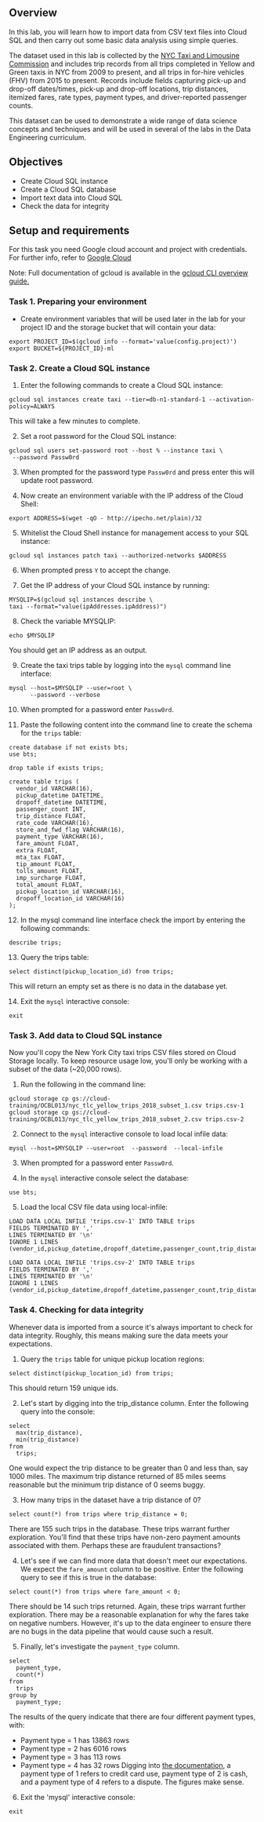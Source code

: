 ## Overview

In this lab, you will learn how to import data from CSV text files into Cloud SQL and then carry out some basic data analysis using simple queries.

The dataset used in this lab is collected by the [NYC Taxi and Limousine Commission](https://www1.nyc.gov/site/tlc/about/tlc-trip-record-data.page) and includes trip records from all trips completed in Yellow and Green taxis in NYC from 2009 to present, and all trips in for-hire vehicles (FHV) from 2015 to present. Records include fields capturing pick-up and drop-off dates/times, pick-up and drop-off locations, trip distances, itemized fares, rate types, payment types, and driver-reported passenger counts.

This dataset can be used to demonstrate a wide range of data science concepts and techniques and will be used in several of the labs in the Data Engineering curriculum.

## Objectives
- Create Cloud SQL instance
- Create a Cloud SQL database
- Import text data into Cloud SQL
- Check the data for integrity

## Setup and requirements
For this task you need Google cloud account and project with credentials. For further info, refer to [Google Cloud](https://console.cloud.google.com/)

Note: Full documentation of gcloud is available in the [gcloud CLI overview guide.](https://cloud.google.com/sdk/gcloud)

### Task 1. Preparing your environment
- Create environment variables that will be used later in the lab for your project ID and the storage bucket that will contain your data:

```
export PROJECT_ID=$(gcloud info --format='value(config.project)')
export BUCKET=${PROJECT_ID}-ml
```

### Task 2. Create a Cloud SQL instance
1. Enter the following commands to create a Cloud SQL instance:
```
gcloud sql instances create taxi --tier=db-n1-standard-1 --activation-policy=ALWAYS
```
This will take a few minutes to complete.

2. Set a root password for the Cloud SQL instance:
```
gcloud sql users set-password root --host % --instance taxi \
 --password Passw0rd
```

3. When prompted for the password type `Passw0rd` and press enter this will update root password.

4. Now create an environment variable with the IP address of the Cloud Shell:
```
export ADDRESS=$(wget -qO - http://ipecho.net/plain)/32
```

5. Whitelist the Cloud Shell instance for management access to your SQL instance:
```
gcloud sql instances patch taxi --authorized-networks $ADDRESS
```

6. When prompted press `Y` to accept the change.

7. Get the IP address of your Cloud SQL instance by running:
```
MYSQLIP=$(gcloud sql instances describe \
taxi --format="value(ipAddresses.ipAddress)")
```

8. Check the variable MYSQLIP:
```
echo $MYSQLIP
```
You should get an IP address as an output.

9. Create the taxi trips table by logging into the `mysql` command line interface:
```
mysql --host=$MYSQLIP --user=root \
      --password --verbose
```

10. When prompted for a password enter `Passw0rd`.

11. Paste the following content into the command line to create the schema for the `trips` table:

```
create database if not exists bts;
use bts;

drop table if exists trips;

create table trips (
  vendor_id VARCHAR(16),		
  pickup_datetime DATETIME,
  dropoff_datetime DATETIME,
  passenger_count INT,
  trip_distance FLOAT,
  rate_code VARCHAR(16),
  store_and_fwd_flag VARCHAR(16),
  payment_type VARCHAR(16),
  fare_amount FLOAT,
  extra FLOAT,
  mta_tax FLOAT,
  tip_amount FLOAT,
  tolls_amount FLOAT,
  imp_surcharge FLOAT,
  total_amount FLOAT,
  pickup_location_id VARCHAR(16),
  dropoff_location_id VARCHAR(16)
);
```

12. In the mysql command line interface check the import by entering the following commands:
```
describe trips;
```

13. Query the trips table:
```
select distinct(pickup_location_id) from trips;
```
This will return an empty set as there is no data in the database yet.

14. Exit the `mysql` interactive console:
```
exit
```


### Task 3. Add data to Cloud SQL instance

Now you'll copy the New York City taxi trips CSV files stored on Cloud Storage locally. To keep resource usage low, you'll only be working with a subset of the data (~20,000 rows).

1. Run the following in the command line:
```
gcloud storage cp gs://cloud-training/OCBL013/nyc_tlc_yellow_trips_2018_subset_1.csv trips.csv-1
gcloud storage cp gs://cloud-training/OCBL013/nyc_tlc_yellow_trips_2018_subset_2.csv trips.csv-2
```

2. Connect to the `mysql` interactive console to load local infile data:
```
mysql --host=$MYSQLIP --user=root  --password  --local-infile
```

3. When prompted for a password enter `Passw0rd`.

4. In the `mysql` interactive console select the database:
```
use bts;
```

5. Load the local CSV file data using local-infile:
```
LOAD DATA LOCAL INFILE 'trips.csv-1' INTO TABLE trips
FIELDS TERMINATED BY ','
LINES TERMINATED BY '\n'
IGNORE 1 LINES
(vendor_id,pickup_datetime,dropoff_datetime,passenger_count,trip_distance,rate_code,store_and_fwd_flag,payment_type,fare_amount,extra,mta_tax,tip_amount,tolls_amount,imp_surcharge,total_amount,pickup_location_id,dropoff_location_id);
```

```
LOAD DATA LOCAL INFILE 'trips.csv-2' INTO TABLE trips
FIELDS TERMINATED BY ','
LINES TERMINATED BY '\n'
IGNORE 1 LINES
(vendor_id,pickup_datetime,dropoff_datetime,passenger_count,trip_distance,rate_code,store_and_fwd_flag,payment_type,fare_amount,extra,mta_tax,tip_amount,tolls_amount,imp_surcharge,total_amount,pickup_location_id,dropoff_location_id);
```

### Task 4. Checking for data integrity
Whenever data is imported from a source it's always important to check for data integrity. Roughly, this means making sure the data meets your expectations.

1. Query the `trips` table for unique pickup location regions:
```
select distinct(pickup_location_id) from trips;
```
This should return 159 unique ids.

2. Let's start by digging into the trip_distance column. Enter the following query into the console:
```
select
  max(trip_distance),
  min(trip_distance)
from
  trips;
```

One would expect the trip distance to be greater than 0 and less than, say 1000 miles. The maximum trip distance returned of 85 miles seems reasonable but the minimum trip distance of 0 seems buggy. 

3. How many trips in the dataset have a trip distance of 0?
```
select count(*) from trips where trip_distance = 0;
```
There are 155 such trips in the database. These trips warrant further exploration. You'll find that these trips have non-zero payment amounts associated with them. Perhaps these are fraudulent transactions?

4. Let's see if we can find more data that doesn't meet our expectations. We expect the `fare_amount` column to be positive. Enter the following query to see if this is true in the database:
```
select count(*) from trips where fare_amount < 0;
```
There should be 14 such trips returned. Again, these trips warrant further exploration. There may be a reasonable explanation for why the fares take on negative numbers. However, it's up to the data engineer to ensure there are no bugs in the data pipeline that would cause such a result.

5. Finally, let's investigate the `payment_type` column.
```
select
  payment_type,
  count(*)
from
  trips
group by
  payment_type;
```
The results of the query indicate that there are four different payment types, with:

- Payment type = 1 has 13863 rows
- Payment type = 2 has 6016 rows
- Payment type = 3 has 113 rows
- Payment type = 4 has 32 rows
Digging into [the documentation](https://www1.nyc.gov/assets/tlc/downloads/pdf/data_dictionary_trip_records_yellow.pdf), a payment type of 1 refers to credit card use, payment type of 2 is cash, and a payment type of 4 refers to a dispute. The figures make sense.

6. Exit the 'mysql' interactive console:
```
exit
```